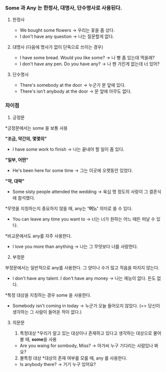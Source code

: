 ### Some 과 Any 는 한정사, 대명사, 단수명사로 사용된다.

1. 한정사
	- We bought some flowers
	-> 우리는 꽃을 좀 샀다.
	- I don't have any question
	-> 나는 질문할게 없다.

2. 대명사
(다음에 명사가 없이 단독으로 쓰이는 경우)
	- I have some bread. Would you like some?
	-> 나 빵 좀 있는데 먹을래?
	- I don't have any pen. Do you have any?
	-> 나 펜 가진게 없는데 너 있어?

3. 단수명사
	- There's somebody at the door
	-> 누군가 문 앞에 있다.
	- There's isn't anybody at the door
	-> 문 앞에 아무도 없다.


### 차이점

1. 긍정문

*긍정문에서는 some 을 보통 사용

**"조금, 약간의, 몇몇의"**
- I have some work to finish
-> 나는 끝내야 할 일이 좀 있다.

**"일부, 어떤"**
- He's been here for some time
-> 그는 이곳에 오랫동안 있었다.

**"약, 대략"**
- Some sisty people attended the wedding
-> 육십 명 정도의 사랑이 그 결혼식에 참석했다.

*무엇을 지칭하는지 중요하지 않을 때, any는 **'어느'** 의미로 쓸 수 있다.
- You can leave any time you want to 
-> 너는 너가 원하는 어느 때든 떠날 수 있다.

*비교문에서도 any를 자주 사용한다.
- I love you more than anything
-> 나는 그 무엇보다 너를 사랑한다.

2. 부정문

부정문에서는 일반적으로 any를 사용한다. 그 양이나 수가 많고 적음을 따지지 않는다.
- I don't have any talent. I don't have any money
-> 나는 재능이 없다. 돈도 없다.

*특정 대상을 지칭하는 경우 some 을 사용한다.
- Somebody isn't coming in today
-> 누군가 오늘 들어오지 않았다. (=> 당신이 생각하는 그 사람이 들어온 적이 없다.)

3. 의문문
	1. 특정대상
	*우리가 알고 있는 대상이나 존재하고 있다고 생각하는 대상으로 물어볼 때, **some**을 사용
	- Are you waing for sombody, Miss?
	-> 아가씨 누구 기다리는 사람있나 봐요?

	2. 불특정 대상
	*대상의 존재 여부를 모를 때, any 를 사용한다.
	- Is anybody there?
	-> 거기 누구 있어요?





